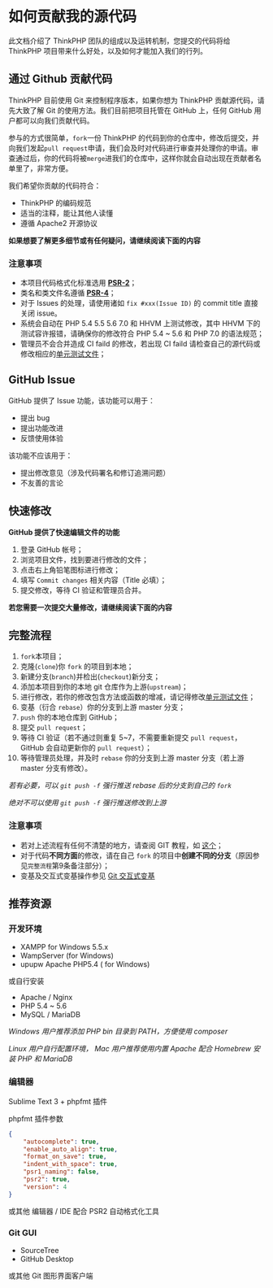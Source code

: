 如何贡献我的源代码  
===  

此文档介绍了 ThinkPHP 团队的组成以及运转机制，您提交的代码将给 ThinkPHP 项目带来什么好处，以及如何才能加入我们的行列。  

## 通过 Github 贡献代码  

ThinkPHP 目前使用 Git 来控制程序版本，如果你想为 ThinkPHP 贡献源代码，请先大致了解 Git 的使用方法。我们目前把项目托管在 GitHub 上，任何 GitHub 用户都可以向我们贡献代码。  

参与的方式很简单，`fork`一份 ThinkPHP 的代码到你的仓库中，修改后提交，并向我们发起`pull request`申请，我们会及时对代码进行审查并处理你的申请。审查通过后，你的代码将被`merge`进我们的仓库中，这样你就会自动出现在贡献者名单里了，非常方便。  

我们希望你贡献的代码符合：  

* ThinkPHP 的编码规范  
* 适当的注释，能让其他人读懂  
* 遵循 Apache2 开源协议  

**如果想要了解更多细节或有任何疑问，请继续阅读下面的内容**  

### 注意事项  

* 本项目代码格式化标准选用 [**PSR-2**](http://www.kancloud.cn/thinkphp/php-fig-psr/3141)；  
* 类名和类文件名遵循 [**PSR-4**](http://www.kancloud.cn/thinkphp/php-fig-psr/3144)；  
* 对于 Issues 的处理，请使用诸如 `fix #xxx(Issue ID)` 的 commit title 直接关闭 issue。  
* 系统会自动在 PHP 5.4 5.5 5.6 7.0 和 HHVM 上测试修改，其中 HHVM 下的测试容许报错，请确保你的修改符合 PHP 5.4 ~ 5.6 和 PHP 7.0 的语法规范；  
* 管理员不会合并造成 CI faild 的修改，若出现 CI faild 请检查自己的源代码或修改相应的[单元测试文件](tests)；  

## GitHub Issue  

GitHub 提供了 Issue 功能，该功能可以用于：  

* 提出 bug  
* 提出功能改进  
* 反馈使用体验  

该功能不应该用于：  

* 提出修改意见（涉及代码署名和修订追溯问题）  
* 不友善的言论  

## 快速修改  

**GitHub 提供了快速编辑文件的功能**  

1. 登录 GitHub 帐号；  
2. 浏览项目文件，找到要进行修改的文件；  
3. 点击右上角铅笔图标进行修改；  
4. 填写 `Commit changes` 相关内容（Title 必填）；  
5. 提交修改，等待 CI 验证和管理员合并。  

**若您需要一次提交大量修改，请继续阅读下面的内容**  

## 完整流程  

1. `fork`本项目；  
2. 克隆(`clone`)你 `fork` 的项目到本地；  
3. 新建分支(`branch`)并检出(`checkout`)新分支；  
4. 添加本项目到你的本地 git 仓库作为上游(`upstream`)；  
5. 进行修改，若你的修改包含方法或函数的增减，请记得修改[单元测试文件](tests)；  
6. 变基（衍合 `rebase`）你的分支到上游 master 分支；  
7. `push` 你的本地仓库到 GitHub；  
8. 提交 `pull request`；  
9. 等待 CI 验证（若不通过则重复 5~7，不需要重新提交 `pull request`，GitHub 会自动更新你的 `pull request`）；  
10. 等待管理员处理，并及时 `rebase` 你的分支到上游 master 分支（若上游 master 分支有修改）。  

*若有必要，可以 `git push -f` 强行推送 rebase 后的分支到自己的 `fork`*  

*绝对不可以使用 `git push -f` 强行推送修改到上游*  

### 注意事项  

* 若对上述流程有任何不清楚的地方，请查阅 GIT 教程，如 [这个](http://backlogtool.com/git-guide/cn/)；  
* 对于代码**不同方面**的修改，请在自己 `fork` 的项目中**创建不同的分支**（原因参见`完整流程`第9条备注部分）；  
* 变基及交互式变基操作参见 [Git 交互式变基](http://pakchoi.me/2015/03/17/git-interactive-rebase/)  

## 推荐资源  

### 开发环境  

* XAMPP for Windows 5.5.x  
* WampServer (for Windows)  
* upupw Apache PHP5.4 ( for Windows)  

或自行安装  

- Apache / Nginx  
- PHP 5.4 ~ 5.6  
- MySQL / MariaDB  

*Windows 用户推荐添加 PHP bin 目录到 PATH，方便使用 composer*  

*Linux 用户自行配置环境， Mac 用户推荐使用内置 Apache 配合 Homebrew 安装 PHP 和 MariaDB*  

### 编辑器  

Sublime Text 3 + phpfmt 插件  

phpfmt 插件参数  

```json
{
	"autocomplete": true,
	"enable_auto_align": true,
	"format_on_save": true,
	"indent_with_space": true,
	"psr1_naming": false,
	"psr2": true,
	"version": 4
}
```

或其他 编辑器 / IDE 配合 PSR2 自动格式化工具  

### Git GUI  

* SourceTree  
* GitHub Desktop  

或其他 Git 图形界面客户端  
